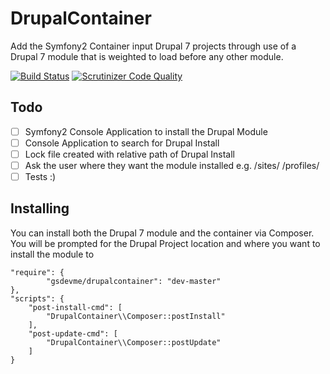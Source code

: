 # DrupalContainer
Add the Symfony2 Container input Drupal 7 projects through use of a Drupal 7 module that is weighted to load before any other module.

[![Build Status](https://scrutinizer-ci.com/g/gsdevme/DrupalContainer/badges/build.png?b=develop)](https://scrutinizer-ci.com/g/gsdevme/DrupalContainer/build-status/develop)
[![Scrutinizer Code Quality](https://scrutinizer-ci.com/g/gsdevme/DrupalContainer/badges/quality-score.png?b=develop)](https://scrutinizer-ci.com/g/gsdevme/DrupalContainer/?branch=develop)

## Todo
- [ ] Symfony2 Console Application to install the Drupal Module
- [ ] Console Application to search for Drupal Install
- [ ] Lock file created with relative path of Drupal Install
- [ ] Ask the user where they want the module installed e.g. /sites/ /profiles/
- [ ] Tests :)

## Installing
You can install both the Drupal 7 module and the container via Composer. You will be prompted for the Drupal Project location and where you want to install the module to
```
"require": {
        "gsdevme/drupalcontainer": "dev-master"
},
"scripts": {
    "post-install-cmd": [
        "DrupalContainer\\Composer::postInstall"
    ],
    "post-update-cmd": [
        "DrupalContainer\\Composer::postUpdate"
    ]
}
```
